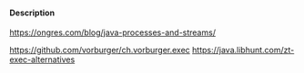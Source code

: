 #### Description

https://ongres.com/blog/java-processes-and-streams/

https://github.com/vorburger/ch.vorburger.exec
https://java.libhunt.com/zt-exec-alternatives
